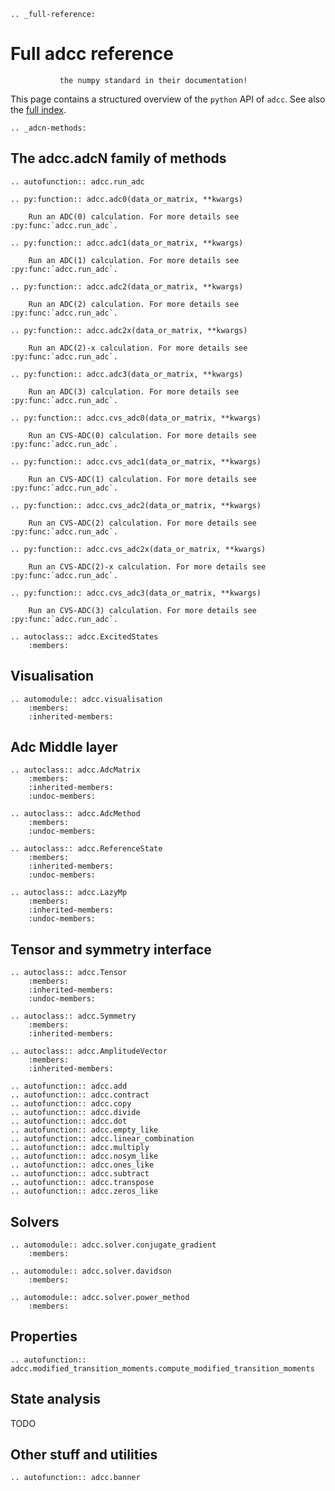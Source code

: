 ```eval_rst
.. _full-reference:

```
# Full adcc reference

```note::  Work in progress. Many function do not yet follow
           the numpy standard in their documentation!

```

This page contains a structured overview of the
`python` API of `adcc`.
See also the [full index](genindex).

```eval_rst
.. _adcn-methods:

```

## The adcc.adcN family of methods
```eval_rst
.. autofunction:: adcc.run_adc

.. py:function:: adcc.adc0(data_or_matrix, **kwargs)

    Run an ADC(0) calculation. For more details see :py:func:`adcc.run_adc`.

.. py:function:: adcc.adc1(data_or_matrix, **kwargs)

    Run an ADC(1) calculation. For more details see :py:func:`adcc.run_adc`.

.. py:function:: adcc.adc2(data_or_matrix, **kwargs)

    Run an ADC(2) calculation. For more details see :py:func:`adcc.run_adc`.

.. py:function:: adcc.adc2x(data_or_matrix, **kwargs)

    Run an ADC(2)-x calculation. For more details see :py:func:`adcc.run_adc`.

.. py:function:: adcc.adc3(data_or_matrix, **kwargs)

    Run an ADC(3) calculation. For more details see :py:func:`adcc.run_adc`.

.. py:function:: adcc.cvs_adc0(data_or_matrix, **kwargs)

    Run an CVS-ADC(0) calculation. For more details see :py:func:`adcc.run_adc`.

.. py:function:: adcc.cvs_adc1(data_or_matrix, **kwargs)

    Run an CVS-ADC(1) calculation. For more details see :py:func:`adcc.run_adc`.

.. py:function:: adcc.cvs_adc2(data_or_matrix, **kwargs)

    Run an CVS-ADC(2) calculation. For more details see :py:func:`adcc.run_adc`.

.. py:function:: adcc.cvs_adc2x(data_or_matrix, **kwargs)

    Run an CVS-ADC(2)-x calculation. For more details see :py:func:`adcc.run_adc`.

.. py:function:: adcc.cvs_adc3(data_or_matrix, **kwargs)

    Run an CVS-ADC(3) calculation. For more details see :py:func:`adcc.run_adc`.

.. autoclass:: adcc.ExcitedStates
    :members:
```

## Visualisation
```eval_rst
.. automodule:: adcc.visualisation
    :members:
    :inherited-members:

```


## Adc Middle layer
```eval_rst
.. autoclass:: adcc.AdcMatrix
    :members:
    :inherited-members:
    :undoc-members:

.. autoclass:: adcc.AdcMethod
    :members:
    :undoc-members:

.. autoclass:: adcc.ReferenceState
    :members:
    :inherited-members:
    :undoc-members:

.. autoclass:: adcc.LazyMp
    :members:
    :inherited-members:
    :undoc-members:

```

## Tensor and symmetry interface
```eval_rst
.. autoclass:: adcc.Tensor
    :members:
    :inherited-members:
    :undoc-members:

.. autoclass:: adcc.Symmetry
    :members:
    :inherited-members:

.. autoclass:: adcc.AmplitudeVector
    :members:
    :inherited-members:

.. autofunction:: adcc.add
.. autofunction:: adcc.contract
.. autofunction:: adcc.copy
.. autofunction:: adcc.divide
.. autofunction:: adcc.dot
.. autofunction:: adcc.empty_like
.. autofunction:: adcc.linear_combination
.. autofunction:: adcc.multiply
.. autofunction:: adcc.nosym_like
.. autofunction:: adcc.ones_like
.. autofunction:: adcc.subtract
.. autofunction:: adcc.transpose
.. autofunction:: adcc.zeros_like

```

## Solvers
```eval_rst
.. automodule:: adcc.solver.conjugate_gradient
    :members:

.. automodule:: adcc.solver.davidson
    :members:

.. automodule:: adcc.solver.power_method
    :members:

```

## Properties
```eval_rst
.. autofunction:: adcc.modified_transition_moments.compute_modified_transition_moments

```

## State analysis
TODO

## Other stuff and utilities
```eval_rst
.. autofunction:: adcc.banner

```
